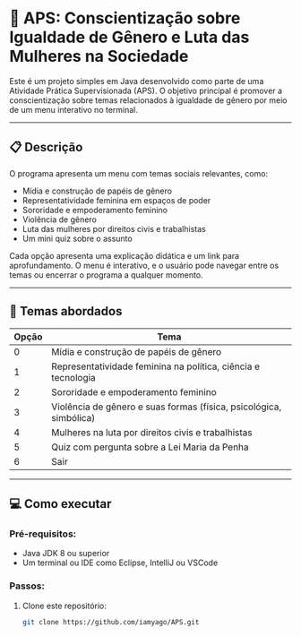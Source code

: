 # 🌸 APS: Conscientização sobre Igualdade de Gênero e Luta das Mulheres na Sociedade

Este é um projeto simples em Java desenvolvido como parte de uma Atividade Prática Supervisionada (APS). O objetivo principal é promover a conscientização sobre temas relacionados à igualdade de gênero por meio de um menu interativo no terminal.

---

## 📋 Descrição

O programa apresenta um menu com temas sociais relevantes, como:

- Mídia e construção de papéis de gênero
- Representatividade feminina em espaços de poder
- Sororidade e empoderamento feminino
- Violência de gênero
- Luta das mulheres por direitos civis e trabalhistas
- Um mini quiz sobre o assunto

Cada opção apresenta uma explicação didática e um link para aprofundamento. O menu é interativo, e o usuário pode navegar entre os temas ou encerrar o programa a qualquer momento.

---

## 🧠 Temas abordados

| Opção | Tema                                                                 |
|-------|----------------------------------------------------------------------|
| 0     | Mídia e construção de papéis de gênero                               |
| 1     | Representatividade feminina na política, ciência e tecnologia        |
| 2     | Sororidade e empoderamento feminino                                  |
| 3     | Violência de gênero e suas formas (física, psicológica, simbólica)   |
| 4     | Mulheres na luta por direitos civis e trabalhistas                   |
| 5     | Quiz com pergunta sobre a Lei Maria da Penha                         |
| 6     | Sair                                                                 |

---

## 💻 Como executar

### Pré-requisitos:
- Java JDK 8 ou superior
- Um terminal ou IDE como Eclipse, IntelliJ ou VSCode

### Passos:
1. Clone este repositório:
   ```bash
   git clone https://github.com/iamyago/APS.git
